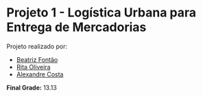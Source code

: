 # Projeto 1 - Logística Urbana para Entrega de Mercadorias

Projeto realizado por:
- [Beatriz Fontão](https://github.com/beatrizfontao)
- [Rita Oliveira](https://github.com/RitaBaptistaOliveira)
- [Alexandre Costa](https://github.com/alexlcosta)

__Final Grade:__ 13.13